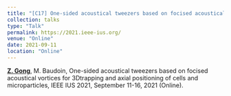 ```yaml
---
title: "[C17] One-sided acoustical tweezers based on focised acoustical vortices for 3Dtrapping and axial positioning of cells and microparticles"
collection: talks
type: "Talk"
permalink: https://2021.ieee-ius.org/
venue: "Online"
date: 2021-09-11
location: "Online"
---
```


<u><b>Z. Gong</b></u>, M. Baudoin, One-sided acoustical tweezers based on focised acoustical vortices for 3Dtrapping and axial positioning of cells and microparticles, IEEE IUS 2021, September 11-16, 2021 (Online).
